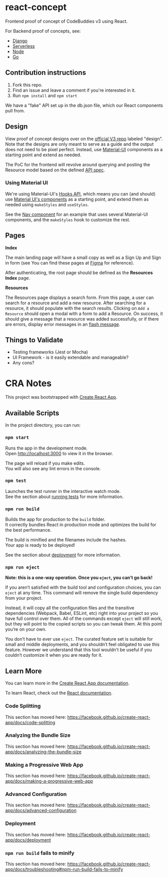 # react-concept
Frontend proof of concept of CodeBuddies v3 using React.

For Backend proof of concepts, see:
+ [Django](https://github.com/codebuddies/django-concept)
+ [Serverless](https://github.com/codebuddies/serverless-concept)
+ [Node](https://github.com/codebuddies/node-concept)
+ [Go](https://github.com/codebuddies/go-concept)

## Contribution instructions
1. Fork this repo. 
2. Find an issue and leave a comment if you're interested in it. 
3. Run `npm install` and `npm start`

We have a "fake" API set up in the db.json file, which our React components pull from. 

## Design
View proof of concept designs over on the [official V3 repo](https://github.com/codebuddies/v3/issues?q=is%3Aissue+is%3Aopen+label%3Adesign) labeled "design". Note that the designs are only meant to serve as a guide and the output does not need to be pixel perfect. Instead, use [Material-UI](https://material-ui.com/) components as a starting point and extend as needed.

The PoC for the frontend will revolve around querying and posting the Resource model based on the defined [API spec](https://app.swaggerhub.com/apis-docs/billglover/CodeBuddies/0.0.1).

### Using Material UI

We're using Material-UI's [Hooks API](https://material-ui.com/styles/basics/#hook-api), which means you can (and should) use [Material UI's components](https://material-ui.com/getting-started/supported-components/) as a starting point, and extend them as needed using `makeStyles` and `useStyles`.

See the [Nav component](https://github.com/codebuddies/react-concept/blob/master/src/components/Nav/index.js) for an example that uses several Material-UI components, and the `makeStyles` hook to customize the rest.

## Pages
**Index**

The main landing page will have a small copy as well as a Sign Up and Sign in form (see You can find these pages at [Figma](https://www.figma.com/file/wXMeX9xgYTcVKNJ1XT9ZQ5/cbv3poc?node-id=0%3A1) for reference).

After authenticating, the root page should be defined as the **Resources Index** page.

**Resources**

The Resources page displays a search form. From this page, a user can search for a resource and add a new resource. After searching for a resource, it should populate with the search results. Clicking on `Add a Resource` should open a modal with a form to add a Resource. On success, it should give a message that a resource was added successfully, or if there are errors, display error messages in an [flash message](https://material-ui.com/components/snackbars/).

## Things to Validate
+ Testing frameworks (Jest or Mocha)
+ UI Framework - is it easily extendable and manageable?
+ Any cons?

# CRA Notes

This project was bootstrapped with [Create React App](https://github.com/facebook/create-react-app).

## Available Scripts

In the project directory, you can run:

### `npm start`

Runs the app in the development mode.<br />
Open [http://localhost:3000](http://localhost:3000) to view it in the browser.

The page will reload if you make edits.<br />
You will also see any lint errors in the console.

### `npm test`

Launches the test runner in the interactive watch mode.<br />
See the section about [running tests](https://facebook.github.io/create-react-app/docs/running-tests) for more information.

### `npm run build`

Builds the app for production to the `build` folder.<br />
It correctly bundles React in production mode and optimizes the build for the best performance.

The build is minified and the filenames include the hashes.<br />
Your app is ready to be deployed!

See the section about [deployment](https://facebook.github.io/create-react-app/docs/deployment) for more information.

### `npm run eject`

**Note: this is a one-way operation. Once you `eject`, you can’t go back!**

If you aren’t satisfied with the build tool and configuration choices, you can `eject` at any time. This command will remove the single build dependency from your project.

Instead, it will copy all the configuration files and the transitive dependencies (Webpack, Babel, ESLint, etc) right into your project so you have full control over them. All of the commands except `eject` will still work, but they will point to the copied scripts so you can tweak them. At this point you’re on your own.

You don’t have to ever use `eject`. The curated feature set is suitable for small and middle deployments, and you shouldn’t feel obligated to use this feature. However we understand that this tool wouldn’t be useful if you couldn’t customize it when you are ready for it.

## Learn More

You can learn more in the [Create React App documentation](https://facebook.github.io/create-react-app/docs/getting-started).

To learn React, check out the [React documentation](https://reactjs.org/).

### Code Splitting

This section has moved here: https://facebook.github.io/create-react-app/docs/code-splitting

### Analyzing the Bundle Size

This section has moved here: https://facebook.github.io/create-react-app/docs/analyzing-the-bundle-size

### Making a Progressive Web App

This section has moved here: https://facebook.github.io/create-react-app/docs/making-a-progressive-web-app

### Advanced Configuration

This section has moved here: https://facebook.github.io/create-react-app/docs/advanced-configuration

### Deployment

This section has moved here: https://facebook.github.io/create-react-app/docs/deployment

### `npm run build` fails to minify

This section has moved here: https://facebook.github.io/create-react-app/docs/troubleshooting#npm-run-build-fails-to-minify
